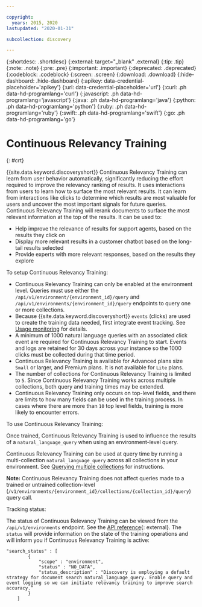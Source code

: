 ```yaml
---

copyright:
  years: 2015, 2020
lastupdated: "2020-01-31"

subcollection: discovery

---
```


{:shortdesc: .shortdesc}
{:external: target="_blank" .external}
{:tip: .tip}
{:note: .note}
{:pre: .pre}
{:important: .important}
{:deprecated: .deprecated}
{:codeblock: .codeblock}
{:screen: .screen}
{:download: .download}
{:hide-dashboard: .hide-dashboard}
{:apikey: data-credential-placeholder='apikey'} 
{:url: data-credential-placeholder='url'}
{:curl: .ph data-hd-programlang='curl'}
{:javascript: .ph data-hd-programlang='javascript'}
{:java: .ph data-hd-programlang='java'}
{:python: .ph data-hd-programlang='python'}
{:ruby: .ph data-hd-programlang='ruby'}
{:swift: .ph data-hd-programlang='swift'}
{:go: .ph data-hd-programlang='go'}

# Continuous Relevancy Training
{: #crt}

{{site.data.keyword.discoveryshort}} Continuous Relevancy Training can learn from user behavior automatically, significantly reducing the effort required to improve the relevancy ranking of results. It uses interactions from users to learn how to surface the most relevant results. It can learn from interactions like clicks to determine which results are most valuable for users and uncover the most important signals for future queries. Continuous Relevancy Training will rerank documents to surface the most relevant information at the top of the results. It can be used to:

- Help improve the relevance of results for support agents, based on the results they click on
- Display more relevant results in a customer chatbot based on the long-tail results selected 
- Provide experts with more relevant responses, based on the results they explore

To setup Continuous Relevancy Training:

- Continuous Relevancy Training can only be enabled at the environment level. Queries must use either the  `/api/v1/environment/{environment_id}/query` and `/api/v1/environments/{environment_id}/query` endpoints to query one or more collections.
- Because {{site.data.keyword.discoveryshort}} `events` (clicks) are used to create the training data needed, first integrate event tracking. See [Usage monitoring](/docs/discovery?topic=discovery-usage) for details.
- A minimum of 1000 natural language queries with an associated click event are required for Continuous Relevancy Training to start. Events and logs are retained for 30 days across your instance so the 1000 clicks must be collected during that time period.
- Continuous Relevancy Training is available for Advanced plans size `Small` or larger, and Premium plans. It is not available for `Lite` plans.
- The number of collections for Continuous Relevancy Training is limited to `5`. Since Continuous Relevancy Training works across multiple collections, both query and training times may be extended.
- Continuous Relevancy Training only occurs on top-level fields, and there are limits to how many fields can be used in the training process. In cases where there are more than `10` top level fields, training is more likely to encounter errors. 

To use Continuous Relevancy Training:

Once trained, Continuous Relevancy Training is used to influence the results of a `natural_language_query` when using an environment-level query. 

Continuous Relevancy Training can be used at query time by running a multi-collection `natural_language_query` across all collections in your environment. See [Querying multiple collections](/docs/discovery?topic=discovery-query-concepts#multiple-collections) for instructions. 

**Note:** Continuous Relevancy Training does not affect queries made to a trained or untrained collection-level (`/v1/environments/{environment_id}/collections/{collection_id}/query`) query call. 

Tracking status:

The status of Continuous Relevancy Training can be viewed from the `/api/v1/environments` endpoint. See the [API reference](https://{DomainName}/apidocs/discovery#get-environment-info){: external}. The `status` will provide information on the state of the training operations and will inform you if Continuous Relevancy Training is active:

```
"search_status" : [
        {
            "scope" : "environment",
            "status" : "NO_DATA",
            "status_description" : "Discovery is employing a default strategy for document search natural_language_query. Enable query and event logging so we can initiate relevancy training to improve search accuracy.”
        }
    ]
```